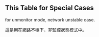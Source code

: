 ## This Table for Special Cases ##

for unmonitor mode, network unstable case.

這是用在網路不穩下，非監控狀態模式中。
